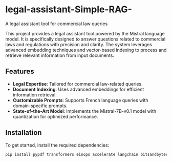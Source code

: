 # legal-assistant-Simple-RAG-
A legal assistant tool for commercial law queries

This project provides a legal assistant tool powered by the Mistral language model. It is specifically designed to answer questions related to commercial laws and regulations with precision and clarity. The system leverages advanced embedding techniques and vector-based indexing to process and retrieve relevant information from input documents.

## Features
- **Legal Expertise**: Tailored for commercial law-related queries.
- **Document Indexing**: Uses advanced embeddings for efficient information retrieval.
- **Customizable Prompts**: Supports French language queries with domain-specific prompts.
- **State-of-the-Art Model**: Implements the Mistral-7B-v0.1 model with quantization for optimized performance.

## Installation
To get started, install the required dependencies:
```bash
pip install pypdf transformers einops accelerate langchain bitsandbytes sentence_transformers llama-index==0.9.39
